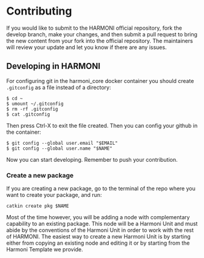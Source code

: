 # Contributing

If you would like to submit to the HARMONI official repository, fork the develop branch, make your changes, and then submit a pull request to bring the new content from your fork into the official repository. The maintainers will review your update and let you know if there are any issues.

## Developing in HARMONI
For configuring git in the harmoni_core docker container you should create `.gitconfig` as a file instead of a directory:
~~~
$ cd ~
$ umount ~/.gitconfig
$ rm -rf .gitconfig
$ cat .gitconfig
~~~
Then press Ctrl-X to exit the file created. Then you can config your github in the container:
~~~
$ git config --global user.email "$EMAIL"
$ git config --global user.name "$NAME"
~~~
Now you can start developing.
Remember to push your contribution.

### Create a new package
If you are creating a new package, go to the terminal of the repo where you want to create your package, and run:
~~~
catkin create pkg $NAME
~~~

Most of the time however, you will be adding a node with complementary capability to an existing package. This node will be a Harmoni Unit and must abide by the conventions of the Harmoni Unit in order to work with the rest of HARMONI. The easiest way to create a new Harmoni Unit is by starting either from copying an existing node and editing it or by starting from the Harmoni Template we provide.